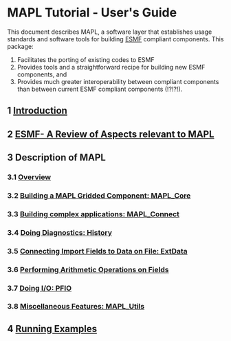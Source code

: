 # MAPL Tutorial - User's Guide

This document describes MAPL, a software layer that
establishes usage standards and software tools for building
[ESMF](http://www.earthsystemmodeling.org)
compliant components. 
This package:

1. Facilitates the porting of existing codes to ESMF
2. Provides tools and a straightforward recipe for building
   new ESMF components, and
3. Provides much greater interoperability between compliant components 
   than between current ESMF compliant components (!?!?!).

## 1 [Introduction](docs/mapl_Introdction.md)

## 2 [ESMF- A Review of Aspects relevant to MAPL](docs/esmf_review.md)

## 3 Description of MAPL

### 3.1 [Overview](docs/mapl_overview.md)

### 3.2 [Building a MAPL Gridded Component: MAPL_Core](docs/mapl_core.md)

### 3.3 [Building complex applications: MAPL_Connect](docs/mapl_connect.md)

### 3.4 [Doing Diagnostics: History](../gridcomps/History/HistoryGridComp.md)

### 3.5 [Connecting Import Fields to Data on File: ExtData](../gridcomps/ExtData2G/ExtDataGridComp.md)

### 3.6 [Performing Arithmetic Operations on Fields](../base/ArthParser.md)

### 3.7 [Doing I/O: PFIO](../pfio/pfio.md)

### 3.8 [Miscellaneous Features: MAPL_Utils](docs/mapl_other_features.md)

## 4 [Running Examples](docs/mapl_running_examples.md)
